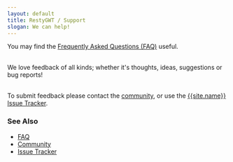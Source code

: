 ```yaml
---
layout: default
title: RestyGWT / Support
slogan: We can help!
---
```


You may find the [Frequently Asked Questions (FAQ)](faq.html) useful.<br/><br/>

We love feedback of all kinds; whether it's thoughts, ideas, suggestions
or bug reports!<br/><br/>

To submit feedback please contact the [community](index.html),
or use the [{{site.name}} Issue Tracker]({{site.issue_tracker}}).

### See Also

* [FAQ](faq.html)
* [Community](index.html)
* [Issue Tracker]({{site.issue_tracker}})
